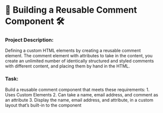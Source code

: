 # 🔨 Building a Reusable Comment Component 🛠

### Project Description:

Defining a custom HTML elements by creating a reusable comment element.  The comment element with attributes to take in the content, you create an unlimited number of identically structured and styled comments with different content, and placing them by hand in the HTML. 

### Task: 

 Build a reusable comment component that meets these requirements:
     1. Uses Custom Elements
     2. Can take a name, email address, and comment as an attribute
     3. Display the name, email address, and attribute, in a custom layout that’s built-in to the component